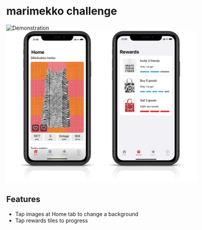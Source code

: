 #  marimekko challenge

![Demonstration](demo.gif)
![Screenshots](screenshots.png)

## Features

* Tap images at Home tab to change a background  
* Tap rewards tiles to progress 
